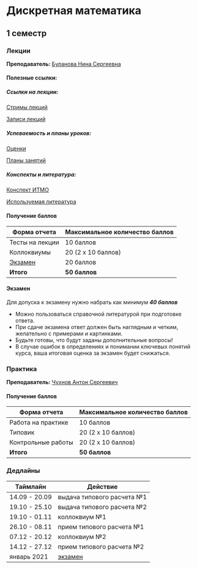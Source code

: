 # Дискретная математика

## 1 семестр

### Лекции

**Преподаватель:** [Буланова Нина Сергеевна](https://isu.ifmo.ru/pls/apex/f?p=2143:3:103208023387639::NO::PID:152864)

#### Полезные ссылки:

##### Ссылки на лекции:

[Стримы лекций](https://www.twitch.tv/ninokfox)

[Записи лекций](https://www.youtube.com/channel/UC6QpOmCIkQnAgQGusIbSgYw/videos)

##### Успеваемость и планы уроков:

[Оценки](https://docs.google.com/spreadsheets/d/1s_6PV40fFa0zKhZjKVN-v3FM9e0g05HGaTDSRmRgDLU/edit#gid=1728556842)

[Планы занятий](https://docs.google.com/spreadsheets/d/1L2ja62S3xaAG9tGxOjSkV_20swbb0-o051aTwjcLyiA/edit#gid=1873012480)

##### Конспекты и литература:

[Конспект ИТМО](http://neerc.ifmo.ru/wiki/index.php?title=%D0%94%D0%B8%D1%81%D0%BA%D1%80%D0%B5%D1%82%D0%BD%D0%B0%D1%8F_%D0%BC%D0%B0%D1%82%D0%B5%D0%BC%D0%B0%D1%82%D0%B8%D0%BA%D0%B0)

[Используемая литература](https://docs.google.com/spreadsheets/d/1L2ja62S3xaAG9tGxOjSkV_20swbb0-o051aTwjcLyiA/edit#gid=98653132)

#### Получение баллов

Форма отчета | Максимальное количество баллов
-- | --
Тесты на лекции | 10 баллов
Коллоквиумы | 20 (2 x 10 баллов)
[Экзамен](#Экзамен) | 20 баллов
**Итого** | **50 баллов**

#### Экзамен

Для допуска к экзамену нужно набрать как минимум ***40 баллов***

* Можно пользоваться справочной литературой при подготовке ответа.
* При сдаче экзамена ответ должен быть наглядным и четким, желательно с примерами и картинками.
* Будьте готовы, что будут заданы дополнительные вопросы!
* В случае ошибок в определениях и понимании ключевых понятий курса, ваша итоговая оценка за экзамен будет снижаться.

### Практика

**Преподаватель:** [Чухнов Антон Сергеевич](https://isu.ifmo.ru/pls/apex/f?p=2143:3:103208023387639::NO:RP:PID:300664)

#### Получение баллов

Форма отчета | Максимальное количество баллов
-- | --
Работа на практике | 10 баллов
Типовик | 20 (2 x 10 баллов)
Контрольные работы | 20 (2 x 10 баллов)
**Итого** | **50 баллов**



### Дедлайны

Таймлайн | Действие
-- | --
14.09 - 20.09 | выдача типового расчета №1
19.10 - 25.10 | выдача типового расчета №2
19.10 - 01.11 | коллоквиум №1
26.10 - 08.11 | прием типового расчета №1
07.12 - 20.12 | коллоквиум №2
14.12 - 27.12 | прием типового расчета №2
январь 2021 | [экзамен](#Экзамен)
